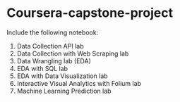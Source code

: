 # Coursera-capstone-project

Include the following notebook:
1. Data Collection API lab
2. Data Collection with Web Scraping lab
3. Data Wrangling lab (EDA)
4. EDA with SQL lab
5. EDA with Data Visualization lab
6. Interactive Visual Analytics with Folium lab
7. Machine Learning Prediction lab

